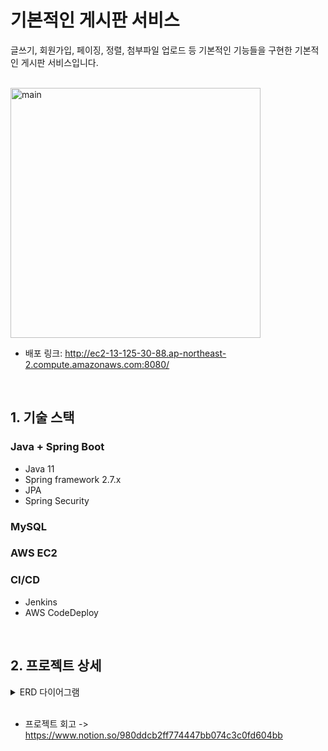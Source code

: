 # 기본적인 게시판 서비스
글쓰기, 회원가입, 페이징, 정렬, 첨부파일 업로드 등 기본적인 기능들을 구현한 기본적인 게시판 서비스입니다. 

<br>

<img alt="main" src="https://user-images.githubusercontent.com/74748851/197431094-22694ebc-9879-47c4-92c4-ba82741ba650.PNG" height="400"/>

- 배포 링크: http://ec2-13-125-30-88.ap-northeast-2.compute.amazonaws.com:8080/
<br>

## 1. 기술 스택
### Java + Spring Boot
- Java 11
- Spring framework 2.7.x
- JPA
- Spring Security
### MySQL
### AWS EC2 
### CI/CD 
- Jenkins
- AWS CodeDeploy

<br>

## 2. 프로젝트 상세
<details>
   <summary> ERD 다이어그램 </summary>
   
![image](https://user-images.githubusercontent.com/74748851/197431383-2e1e26ba-38bd-4023-8a50-2eb1c9998b69.png)
</details>
<br>

* 프로젝트 회고 -> <https://www.notion.so/980ddcb2ff774447bb074c3c0fd604bb>

<br>
